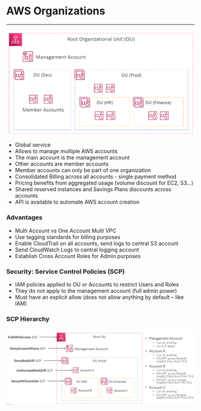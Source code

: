 # AWS Organizations

---
![AWS Organizations](../Image/AWS_Organization.png)
* Global service
* Allows to manage multiple AWS accounts
* The main account is the management account
* Other accounts are member accounts
* Member accounts can only be part of one organization
* Consolidated Billing across all accounts - single payment method
* Pricing benefits from aggregated usage (volume discount for EC2, S3…)
* Shared reserved instances and Savings Plans discounts across accounts
* API is available to automate AWS account creation
### Advantages
* Multi Account vs One Account Multi VPC
* Use tagging standards for billing purposes
* Enable CloudTrail on all accounts, send logs to central S3 account
* Send CloudWatch Logs to central logging account
* Establish Cross Account Roles for Admin purposes
### Security: Service Control Policies (SCP)
* IAM policies applied to OU or Accounts to restrict Users and Roles
* They do not apply to the management account (full admin power)
* Must have an explicit allow (does not allow anything by default – like IAM)
### SCP Hierarchy
![SCP Hierarchy](../Image/SCP_Hierarchy.png)